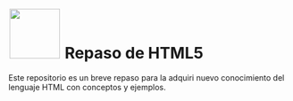 #   <img src="https://cdn.iconscout.com/icon/free/png-256/free-html5-41-1175209.png" style="width: 90px; height: 90px; margin: 2px;" >  Repaso de HTML5

Este repositorio es un breve repaso para la adquiri nuevo conocimiento del lenguaje HTML con conceptos y ejemplos.

